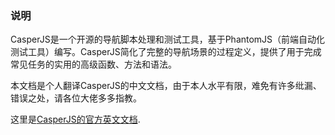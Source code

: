 ### 说明
CasperJS是一个开源的导航脚本处理和测试工具，基于PhantomJS（前端自动化测试工具）编写。CasperJS简化了完整的导航场景的过程定义，提供了用于完成常见任务的实用的高级函数、方法和语法。

本文档是个人翻译CasperJS的中文文档，由于本人水平有限，难免有许多纰漏、错误之处，请各位大佬多多指教。

这里是[CasperJS的官方英文文档](http://docs.casperjs.org/en/latest/).